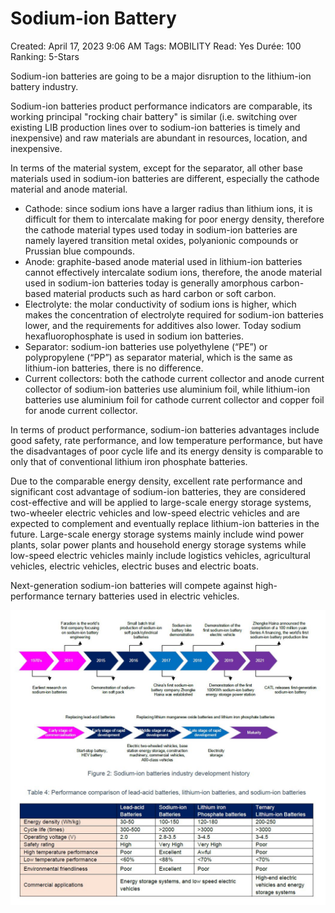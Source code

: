 # Sodium-ion Battery

Created: April 17, 2023 9:06 AM
Tags: MOBILITY
Read: Yes
Durée: 100
Ranking: 5-Stars

Sodium-ion batteries are going to be a major disruption to the lithium-ion battery industry.

Sodium-ion batteries product performance indicators are comparable, its working principal "rocking chair battery" is similar (i.e. switching over existing LIB production lines over to sodium-ion batteries is timely and inexpensive) and raw materials are abundant in resources, location, and inexpensive.

In terms of the material system, except for the separator, all other base materials used in sodium-ion batteries are different, especially the cathode material and anode material.

- Cathode: since sodium ions have a larger radius than lithium ions, it is difficult for them to intercalate making for poor energy density, therefore the cathode material types used today in sodium-ion batteries are namely layered transition metal oxides, polyanionic compounds or Prussian blue compounds.
- Anode: graphite-based anode material used in lithium-ion batteries cannot effectively intercalate sodium ions, therefore, the anode material used in sodium-ion batteries today is generally amorphous carbon-based material products such as hard carbon or soft carbon.
- Electrolyte: the molar conductivity of sodium ions is higher, which makes the concentration of electrolyte required for sodium-ion batteries lower, and the requirements for additives also lower. Today sodium hexafluorophosphate is used in sodium ion batteries.
- Separator: sodium-ion batteries use polyethylene (“PE”) or polypropylene (“PP”) as separator material, which is the same as lithium-ion batteries, there is no difference.
- Current collectors: both the cathode current collector and anode current collector of sodium-ion batteries use aluminium foil, while lithium-ion batteries use aluminium foil for cathode current collector and copper foil for anode current collector.

In terms of product performance, sodium-ion batteries advantages include good safety, rate performance, and low temperature performance, but have the disadvantages of poor cycle life and its energy density is comparable to only that of conventional lithium iron phosphate batteries.

Due to the comparable energy density, excellent rate performance and significant cost advantage of sodium-ion batteries, they are considered cost-effective and will be applied to large-scale energy storage systems, two-wheeler electric vehicles and low-speed electric vehicles and are expected to complement and eventually replace lithium-ion batteries in the future. Large-scale energy storage systems mainly include wind power plants, solar power plants and household energy storage systems while low-speed electric vehicles mainly include logistics vehicles, agricultural vehicles, electric vehicles, electric buses and electric boats.

Next-generation sodium-ion batteries will compete against high-performance ternary batteries used in electric vehicles.

![Untitled](Sodium-ion%20Battery%20b93acf7213f74fc78fd29bc71910f0ed/Untitled.png)